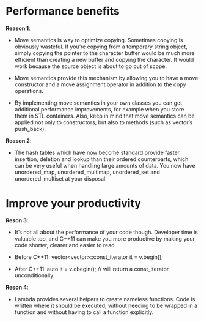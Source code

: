 # Performance benefits
**Reason 1**:
* Move semantics is way to optimize copying. 
Sometimes copying is obviously wasteful. If you’re copying from a temporary string object, 
simply copying the pointer to the character buffer would be much more efficient than creating a new buffer and copying the character. 
It would work because the source object is about to go out of scope.

* Move semantics provide this mechanism by allowing you to have a move constructor and a move assignment operator
in addition to the copy operations.

* By implementing move semantics in your own classes you can get additional performance improvements,
for example when you store them in STL containers.
Also, keep in mind that move semantics can be applied not only to constructors, but also to methods (such as vector’s push_back).


**Reason 2**:
* The hash tables which have now become standard provide faster insertion, deletion and lookup than their ordered counterparts, 
which can be very useful when handling large amounts of data. 
You now have unordered_map, unordered_multimap, unordered_set and unordered_multiset at your disposal.


# Improve your productivity
**Reson 3**: 
* It’s not all about the performance of your code though. Developer time is valuable too, 
and C++11 can make you more productive by making your code shorter, clearer and easier to read.

* Before C++11:
vector<vector<MyType>>::const_iterator it = v.begin();

* After C++11:
auto it = v.cbegin(); // will return a const_iterator unconditionally.

**Reson 4**:
* Lambda provides several helpers to create nameless functions. Code is written where it should be executed, 
without needing to be wrapped in a function and without having to call a function explicitly.
